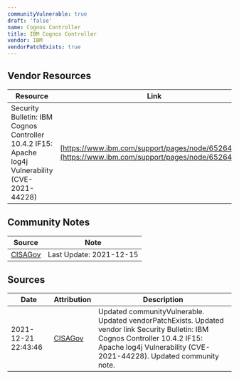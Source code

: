 ```yaml
---
communityVulnerable: true
draft: 'false'
name: Cognos Controller
title: IBM Cognos Controller
vendor: IBM
vendorPatchExists: true
---
```


## Vendor Resources
| Resource | Link |
| --- | --- |
| Security Bulletin: IBM Cognos Controller 10.4.2 IF15: Apache log4j Vulnerability (CVE-2021-44228) | [https://www.ibm.com/support/pages/node/6526468>](https://www.ibm.com/support/pages/node/6526468>) |


## Community Notes
| Source | Note |
| --- | --- |
| [CISAGov](https://raw.githubusercontent.com/cisagov/log4j-affected-db/develop/README.md) | Last Update: 2021-12-15 |

## Sources
| Date | Attribution | Description |
| --- | --- | --- |
| 2021-12-21 22:43:46 | [CISAGov](https://raw.githubusercontent.com/cisagov/log4j-affected-db/develop/README.md) | Updated communityVulnerable. Updated vendorPatchExists. Updated vendor link Security Bulletin: IBM Cognos Controller 10.4.2 IF15: Apache log4j Vulnerability (CVE-2021-44228). Updated community note.  |
